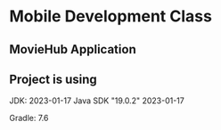 # Mobile Development Class

## MovieHub Application

## Project is using

JDK: 2023-01-17 Java SDK "19.0.2" 2023-01-17

Gradle: 7.6
